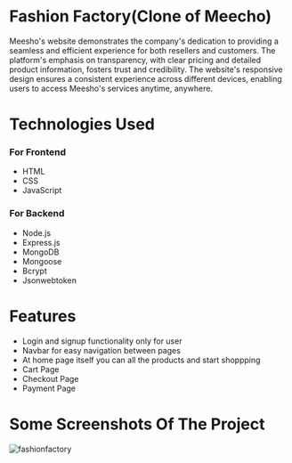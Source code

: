 # Fashion Factory(Clone of Meecho)
Meesho's website demonstrates the company's dedication to providing a seamless and efficient experience for both resellers and customers. The platform's emphasis on transparency, with clear pricing and detailed product information, fosters trust and credibility. The website's responsive design ensures a consistent experience across different devices, enabling users to access Meesho's services anytime, anywhere.
# Technologies Used
### For Frontend
* HTML
* CSS
* JavaScript
### For Backend
* Node.js
* Express.js
* MongoDB
* Mongoose
* Bcrypt
* Jsonwebtoken
# Features
* Login and signup functionality only for user
* Navbar for easy navigation between pages
* At home page itself you can all the products and start shoppping
* Cart Page
* Checkout Page
* Payment Page
# Some Screenshots Of The Project
![fashionfactory](https://github.com/Gauravanand015/panoramic-error-8656/assets/114743182/cc8c19db-4a3d-498f-bd5b-af8b2f118cbb)

